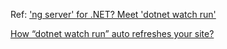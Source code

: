 Ref: ['ng server' for .NET? Meet 'dotnet watch run'](https://flauberjp.wordpress.com/2018/06/02/ng-server-for-net-meet-dotnet-watch-run/)

[How “dotnet watch run” auto refreshes your site?](https://flauberjp.wordpress.com/2018/06/06/how-dotnet-watch-run-auto-refreshes-your-site/)

